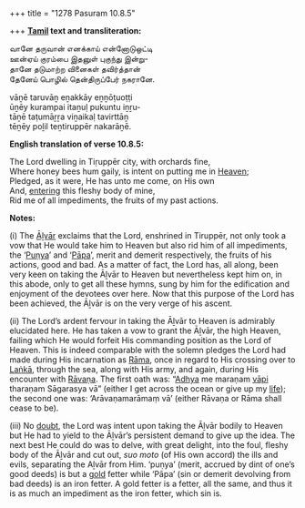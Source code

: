+++
title = "1278 Pasuram 10.8.5"

+++
**[Tamil](/definition/tamil#history "show Tamil definitions") text and transliteration:**

வானே தருவான் எனக்காய் என்னோடுஒட்டி  
ஊன்ஏய் குரம்பை இதனுள் புகுந்து இன்று-  
தானே தடுமாற்ற வினைகள் தவிர்த்தான்  
தேனேய் பொழில் தென்திருப்பேர் நகரானே.

vāṉē taruvāṉ eṉakkāy eṉṉōṭuoṭṭi  
ūṉēy kurampai itaṉuḷ pukuntu iṉṟu-  
tāṉē taṭumāṟṟa viṉaikaḷ tavirttāṉ  
tēṉēy poḻil teṉtiruppēr nakarāṉē.

**English translation of verse 10.8.5:**

The Lord dwelling in Tiṛuppēr city, with orchards fine,  
Where honey bees hum gaily, is intent on putting me in [Heaven](/definition/heaven#history "show Heaven definitions");  
Pledged, as it were, He has unto me come, on His own  
And, [entering](/definition/entering#history "show entering definitions") this fleshy body of mine,  
Rid me of all impediments, the fruits of my past actions.

**Notes:**

\(i\) The [Āḻvār](/definition/aḻvar#vaishnavism "show Āḻvār definitions") exclaims that the Lord, enshrined in Tiruppēr, not only took a vow that He would take him to Heaven but also rid him of all impediments, the ‘[Puṇya](/definition/puṇya#vaishnavism "show Puṇya definitions")’ and ‘[Pāpa](/definition/papa#vaishnavism "show Pāpa definitions")’, merit and demerit respectively, the fruits of his actions, good and bad. As a matter of fact, the Lord has, all along, been very keen on taking the Āḻvār to Heaven but nevertheless kept him on, in this abode, only to get all these hymns, sung by him for the edification and enjoyment of the devotees over here. Now that this purpose of the Lord has been achieved, the Āḻvār is on the very verge of his ascent.

\(ii\) The Lord’s ardent fervour in taking the Āḻvār to Heaven is admirably elucidated here. He has taken a vow to grant the Āḻvār, the high Heaven, failing which He would forfeit His commanding position as the Lord of Heaven. This is indeed comparable with the solemn pledges the Lord had made during His incarnation as [Rāma](/definition/rama#vaishnavism "show Rāma definitions"), once in regard to His crossing over to [Laṅkā](/definition/lanka#vaishnavism "show Laṅkā definitions"), through the sea, along with His army, and again, during His encounter with [Rāvaṇa](/definition/ravana#vaishnavism "show Rāvaṇa definitions"). The first oath was: “[Adhya](/definition/adhya#history "show Adhya definitions") me maraṇam [vāpi](/definition/vapi#history "show vāpi definitions") tharaṇam Sāgarasya vā” (either I get across the ocean or give up my [life](/definition/life#history "show life definitions")); the second one was: ‘Arāvaṇamarāmaṃ vā’ (either Rāvaṇa or Rāma shall cease to be).

\(iii\) No [doubt](/definition/doubt#history "show doubt definitions"), the Lord was intent upon taking the Āḻvār bodily to Heaven but He had to yield to the Āḻvār’s persistent demand to give up the idea. The next best He could do was to delve, with great delight, into the foul, fleshy body of the Āḻvār and cut out, *suo moto* (of His own accord) the ills and evils, separating the Aḻvār from Him. ‘puṇya’ (merit, accrued by dint of one’s good deeds) is but a [gold](/definition/gold#history "show gold definitions") fetter while ‘Pāpa’ (sin or demerit devolving from bad deeds) is an iron fetter. A gold fetter is a fetter, all the same, and thus it is as much an impediment as the iron fetter, which sin is.


